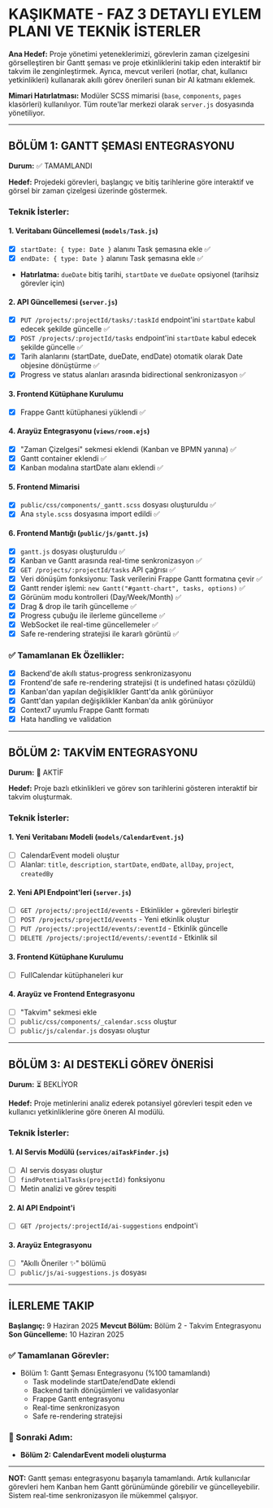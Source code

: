 # KAŞIKMATE - FAZ 3 DETAYLI EYLEM PLANI VE TEKNİK İSTERLER

**Ana Hedef:** Proje yönetimi yeteneklerimizi, görevlerin zaman çizelgesini görselleştiren bir Gantt şeması ve proje etkinliklerini takip eden interaktif bir takvim ile zenginleştirmek. Ayrıca, mevcut verileri (notlar, chat, kullanıcı yetkinlikleri) kullanarak akıllı görev önerileri sunan bir AI katmanı eklemek.

**Mimari Hatırlatması:** Modüler SCSS mimarisi (`base`, `components`, `pages` klasörleri) kullanılıyor. Tüm route'lar merkezi olarak `server.js` dosyasında yönetiliyor.

---

## BÖLÜM 1: GANTT ŞEMASI ENTEGRASYONU

**Durum:** ✅ TAMAMLANDI

**Hedef:** Projedeki görevleri, başlangıç ve bitiş tarihlerine göre interaktif ve görsel bir zaman çizelgesi üzerinde göstermek.

### Teknik İsterler:

#### 1. Veritabanı Güncellemesi (`models/Task.js`)
- [x] `startDate: { type: Date }` alanını Task şemasına ekle ✅
- [x] `endDate: { type: Date }` alanını Task şemasına ekle ✅
- **Hatırlatma:** `dueDate` bitiş tarihi, `startDate` ve `dueDate` opsiyonel (tarihsiz görevler için)

#### 2. API Güncellemesi (`server.js`)
- [x] `PUT /projects/:projectId/tasks/:taskId` endpoint'ini `startDate` kabul edecek şekilde güncelle ✅
- [x] `POST /projects/:projectId/tasks` endpoint'ini `startDate` kabul edecek şekilde güncelle ✅
- [x] Tarih alanlarını (startDate, dueDate, endDate) otomatik olarak Date objesine dönüştürme ✅
- [x] Progress ve status alanları arasında bidirectional senkronizasyon ✅

#### 3. Frontend Kütüphane Kurulumu
- [x] Frappe Gantt kütüphanesi yüklendi ✅

#### 4. Arayüz Entegrasyonu (`views/room.ejs`)
- [x] "Zaman Çizelgesi" sekmesi eklendi (Kanban ve BPMN yanına) ✅
- [x] Gantt container eklendi ✅
- [x] Kanban modalına startDate alanı eklendi ✅

#### 5. Frontend Mimarisi
- [x] `public/css/components/_gantt.scss` dosyası oluşturuldu ✅
- [x] Ana `style.scss` dosyasına import edildi ✅

#### 6. Frontend Mantığı (`public/js/gantt.js`)
- [x] `gantt.js` dosyası oluşturuldu ✅
- [x] Kanban ve Gantt arasında real-time senkronizasyon ✅
- [x] `GET /projects/:projectId/tasks` API çağrısı ✅
- [x] Veri dönüşüm fonksiyonu: Task verilerini Frappe Gantt formatına çevir ✅
- [x] Gantt render işlemi: `new Gantt("#gantt-chart", tasks, options)` ✅
- [x] Görünüm modu kontrolleri (Day/Week/Month) ✅
- [x] Drag & drop ile tarih güncelleme ✅
- [x] Progress çubuğu ile ilerleme güncelleme ✅
- [x] WebSocket ile real-time güncellemeler ✅
- [x] Safe re-rendering stratejisi ile kararlı görüntü ✅

### ✅ Tamamlanan Ek Özellikler:
- [x] Backend'de akıllı status-progress senkronizasyonu
- [x] Frontend'de safe re-rendering stratejisi (t is undefined hatası çözüldü)
- [x] Kanban'dan yapılan değişiklikler Gantt'da anlık görünüyor
- [x] Gantt'dan yapılan değişiklikler Kanban'da anlık görünüyor
- [x] Context7 uyumlu Frappe Gantt formatı
- [x] Hata handling ve validation

---

## BÖLÜM 2: TAKVİM ENTEGRASYONU

**Durum:** 🚧 AKTİF

**Hedef:** Proje bazlı etkinlikleri ve görev son tarihlerini gösteren interaktif bir takvim oluşturmak.

### Teknik İsterler:

#### 1. Yeni Veritabanı Modeli (`models/CalendarEvent.js`)
- [ ] CalendarEvent modeli oluştur
- [ ] Alanlar: `title`, `description`, `startDate`, `endDate`, `allDay`, `project`, `createdBy`

#### 2. Yeni API Endpoint'leri (`server.js`)
- [ ] `GET /projects/:projectId/events` - Etkinlikler + görevleri birleştir
- [ ] `POST /projects/:projectId/events` - Yeni etkinlik oluştur
- [ ] `PUT /projects/:projectId/events/:eventId` - Etkinlik güncelle
- [ ] `DELETE /projects/:projectId/events/:eventId` - Etkinlik sil

#### 3. Frontend Kütüphane Kurulumu
- [ ] FullCalendar kütüphaneleri kur

#### 4. Arayüz ve Frontend Entegrasyonu
- [ ] "Takvim" sekmesi ekle
- [ ] `public/css/components/_calendar.scss` oluştur
- [ ] `public/js/calendar.js` dosyası oluştur

---

## BÖLÜM 3: AI DESTEKLİ GÖREV ÖNERİSİ

**Durum:** ⏳ BEKLİYOR

**Hedef:** Proje metinlerini analiz ederek potansiyel görevleri tespit eden ve kullanıcı yetkinliklerine göre öneren AI modülü.

### Teknik İsterler:

#### 1. AI Servis Modülü (`services/aiTaskFinder.js`)
- [ ] AI servis dosyası oluştur
- [ ] `findPotentialTasks(projectId)` fonksiyonu
- [ ] Metin analizi ve görev tespiti

#### 2. AI API Endpoint'i
- [ ] `GET /projects/:projectId/ai-suggestions` endpoint'i

#### 3. Arayüz Entegrasyonu
- [ ] "Akıllı Öneriler ✨" bölümü
- [ ] `public/js/ai-suggestions.js` dosyası

---

## İLERLEME TAKIP

**Başlangıç:** 9 Haziran 2025
**Mevcut Bölüm:** Bölüm 2 - Takvim Entegrasyonu
**Son Güncelleme:** 10 Haziran 2025

### ✅ Tamamlanan Görevler:
- Bölüm 1: Gantt Şeması Entegrasyonu (%100 tamamlandı)
  - Task modelinde startDate/endDate eklendi
  - Backend tarih dönüşümleri ve validasyonlar
  - Frappe Gantt entegrasyonu
  - Real-time senkronizasyon
  - Safe re-rendering stratejisi

### 🎯 Sonraki Adım:
- **Bölüm 2: CalendarEvent modeli oluşturma**

---

**NOT:** Gantt şeması entegrasyonu başarıyla tamamlandı. Artık kullanıcılar görevleri hem Kanban hem Gantt görünümünde görebilir ve güncelleyebilir. Sistem real-time senkronizasyon ile mükemmel çalışıyor.
